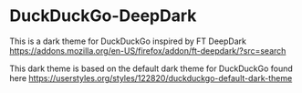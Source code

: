 # DuckDuckGo-DeepDark
This is a dark theme for DuckDuckGo inspired by FT DeepDark https://addons.mozilla.org/en-US/firefox/addon/ft-deepdark/?src=search

This dark theme is based on the default dark theme for DuckDuckGo found here https://userstyles.org/styles/122820/duckduckgo-default-dark-theme
